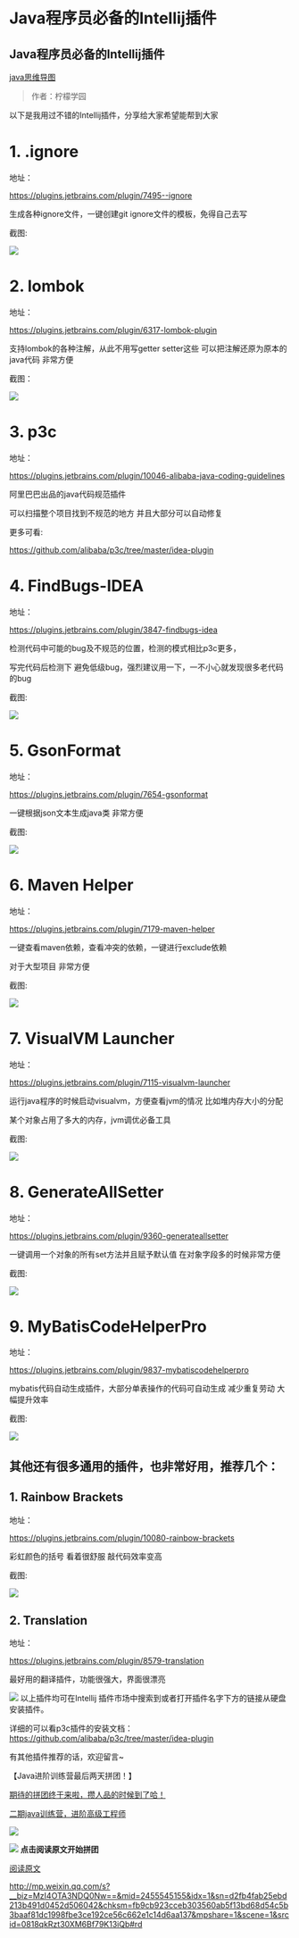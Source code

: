 # Java程序员必备的Intellij插件
## Java程序员必备的Intellij插件

[java思维导图]()  
> 作者：柠檬学园  

以下是我用过不错的Intellij插件，分享给大家希望能帮到大家

# 1. .ignore

地址：

https://plugins.jetbrains.com/plugin/7495--ignore

生成各种ignore文件，一键创建git ignore文件的模板，免得自己去写

截图:

![](Java%E7%A8%8B%E5%BA%8F%E5%91%98%E5%BF%85%E5%A4%87%E7%9A%84Intellij%E6%8F%92%E4%BB%B6/640.gif)
# 2. lombok

地址：

https://plugins.jetbrains.com/plugin/6317-lombok-plugin

支持lombok的各种注解，从此不用写getter setter这些 可以把注解还原为原本的java代码 非常方便

截图：

![](Java%E7%A8%8B%E5%BA%8F%E5%91%98%E5%BF%85%E5%A4%87%E7%9A%84Intellij%E6%8F%92%E4%BB%B6/640.gif)
# 3. p3c

地址：

https://plugins.jetbrains.com/plugin/10046-alibaba-java-coding-guidelines

阿里巴巴出品的java代码规范插件

可以扫描整个项目找到不规范的地方 并且大部分可以自动修复

更多可看:

https://github.com/alibaba/p3c/tree/master/idea-plugin

# **4. FindBugs-IDEA**

 
 

地址：

https://plugins.jetbrains.com/plugin/3847-findbugs-idea

检测代码中可能的bug及不规范的位置，检测的模式相比p3c更多，

写完代码后检测下 避免低级bug，强烈建议用一下，一不小心就发现很多老代码的bug

截图:

![](Java%E7%A8%8B%E5%BA%8F%E5%91%98%E5%BF%85%E5%A4%87%E7%9A%84Intellij%E6%8F%92%E4%BB%B6/640.gif)
# 5. GsonFormat

地址：

https://plugins.jetbrains.com/plugin/7654-gsonformat

一键根据json文本生成java类  非常方便

截图:

![](Java%E7%A8%8B%E5%BA%8F%E5%91%98%E5%BF%85%E5%A4%87%E7%9A%84Intellij%E6%8F%92%E4%BB%B6/640.gif)
# 6. Maven Helper

地址：

https://plugins.jetbrains.com/plugin/7179-maven-helper

一键查看maven依赖，查看冲突的依赖，一键进行exclude依赖

对于大型项目 非常方便

截图:

![](Java%E7%A8%8B%E5%BA%8F%E5%91%98%E5%BF%85%E5%A4%87%E7%9A%84Intellij%E6%8F%92%E4%BB%B6/640.jpg)
# 7. VisualVM Launcher

地址：

https://plugins.jetbrains.com/plugin/7115-visualvm-launcher

运行java程序的时候启动visualvm，方便查看jvm的情况 比如堆内存大小的分配

某个对象占用了多大的内存，jvm调优必备工具

截图:

![](Java%E7%A8%8B%E5%BA%8F%E5%91%98%E5%BF%85%E5%A4%87%E7%9A%84Intellij%E6%8F%92%E4%BB%B6/640.gif)
# 8. GenerateAllSetter

地址：

https://plugins.jetbrains.com/plugin/9360-generateallsetter

一键调用一个对象的所有set方法并且赋予默认值 在对象字段多的时候非常方便

截图:

![](Java%E7%A8%8B%E5%BA%8F%E5%91%98%E5%BF%85%E5%A4%87%E7%9A%84Intellij%E6%8F%92%E4%BB%B6/640.gif)
# 9. MyBatisCodeHelperPro

地址：

https://plugins.jetbrains.com/plugin/9837-mybatiscodehelperpro

mybatis代码自动生成插件，大部分单表操作的代码可自动生成  减少重复劳动 大幅提升效率

截图:

![](Java%E7%A8%8B%E5%BA%8F%E5%91%98%E5%BF%85%E5%A4%87%E7%9A%84Intellij%E6%8F%92%E4%BB%B6/640.jpg)
## 其他还有很多通用的插件，也非常好用，推荐几个：

## 1. Rainbow Brackets

地址：

https://plugins.jetbrains.com/plugin/10080-rainbow-brackets

彩虹颜色的括号  看着很舒服 敲代码效率变高

截图:

![](Java%E7%A8%8B%E5%BA%8F%E5%91%98%E5%BF%85%E5%A4%87%E7%9A%84Intellij%E6%8F%92%E4%BB%B6/640.jpg)
## 2. Translation

地址：

https://plugins.jetbrains.com/plugin/8579-translation

最好用的翻译插件，功能很强大，界面很漂亮

![](Java%E7%A8%8B%E5%BA%8F%E5%91%98%E5%BF%85%E5%A4%87%E7%9A%84Intellij%E6%8F%92%E4%BB%B6/640.gif)
以上插件均可在Intellij 插件市场中搜索到或者打开插件名字下方的链接从硬盘安装插件。

详细的可以看p3c插件的安装文档：https://github.com/alibaba/p3c/tree/master/idea-plugin

有其他插件推荐的话，欢迎留言~

【Java进阶训练营最后两天拼团！】

[期待的拼团终于来啦，攒人品的时候到了哈！](http://mp.weixin.qq.com/s?__biz=MzI4OTA3NDQ0Nw==&amp;mid=2455545147&amp;idx=1&amp;sn=755d1a2c5aa76c57e82f6fb5eeccb20b&amp;chksm=fb9cb95bcceb304d166f4a5900fa3a5d0ca1d0d42921478ac8a0d87f7b87380041142dc652b2&amp;scene=21#wechat_redirect)

[二期java训练营，进阶高级工程师](http://mp.weixin.qq.com/s?__biz=MzI4OTA3NDQ0Nw==&amp;mid=2455545133&amp;idx=1&amp;sn=b9ce9659c46ee20d2f611e00633abe36&amp;chksm=fb9cb94dcceb305bb3b0f5a7cf495672997c08b9e757fa971fa409fbc258d3f89fd4b2c565cb&amp;scene=21#wechat_redirect)  

![](Java%E7%A8%8B%E5%BA%8F%E5%91%98%E5%BF%85%E5%A4%87%E7%9A%84Intellij%E6%8F%92%E4%BB%B6/640.png)

![](Java%E7%A8%8B%E5%BA%8F%E5%91%98%E5%BF%85%E5%A4%87%E7%9A%84Intellij%E6%8F%92%E4%BB%B6/640.png)
  **点击阅读原文开始拼团**

 [阅读原文](https://mp.weixin.qq.com/s?__biz=MzI4OTA3NDQ0Nw==&amp;mid=2455545155&amp;idx=1&amp;sn=d2fb4fab25ebd213b491d0452d506042&amp;chksm=fb9cb923cceb303560ab5f13bd68d54c5b3baaf81dc1998fbe3ce192ce56c662e1c14d6aa137&amp;mpshare=1&amp;scene=1&amp;srcid=0818qkRzt30XM6Bf79K13iQb##)

http://mp.weixin.qq.com/s?__biz=MzI4OTA3NDQ0Nw==&mid=2455545155&idx=1&sn=d2fb4fab25ebd213b491d0452d506042&chksm=fb9cb923cceb303560ab5f13bd68d54c5b3baaf81dc1998fbe3ce192ce56c662e1c14d6aa137&mpshare=1&scene=1&srcid=0818qkRzt30XM6Bf79K13iQb#rd